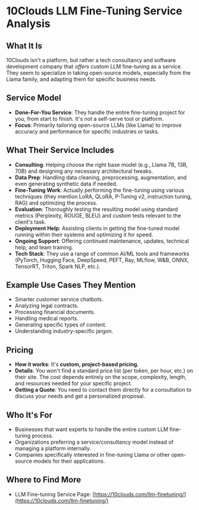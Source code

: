 # 10Clouds LLM Fine-Tuning Service Analysis

## What It Is
10Clouds isn't a platform, but rather a tech consultancy and software development company that *offers* custom LLM fine-tuning as a service. They seem to specialize in taking open-source models, especially from the Llama family, and adapting them for specific business needs.

## Service Model
*   **Done-For-You Service**: They handle the entire fine-tuning project for you, from start to finish. It's not a self-serve tool or platform.
*   **Focus**: Primarily tailoring open-source LLMs (like Llama) to improve accuracy and performance for specific industries or tasks.

## What Their Service Includes
*   **Consulting**: Helping choose the right base model (e.g., Llama 7B, 13B, 70B) and designing any necessary architectural tweaks.
*   **Data Prep**: Handling data cleaning, preprocessing, augmentation, and even generating synthetic data if needed.
*   **Fine-Tuning Work**: Actually performing the fine-tuning using various techniques (they mention LoRA, QLoRA, P-Tuning v2, instruction tuning, RAG) and optimizing the process.
*   **Evaluation**: Thoroughly testing the resulting model using standard metrics (Perplexity, ROUGE, BLEU) and custom tests relevant to the client's task.
*   **Deployment Help**: Assisting clients in getting the fine-tuned model running within their systems and optimizing it for speed.
*   **Ongoing Support**: Offering continued maintenance, updates, technical help, and team training.
*   **Tech Stack**: They use a range of common AI/ML tools and frameworks (PyTorch, Hugging Face, DeepSpeed, PEFT, Ray, MLflow, W&B, ONNX, TensorRT, Triton, Spark NLP, etc.).

## Example Use Cases They Mention
*   Smarter customer service chatbots.
*   Analyzing legal contracts.
*   Processing financial documents.
*   Handling medical reports.
*   Generating specific types of content.
*   Understanding industry-specific jargon.

## Pricing
*   **How it works**: It's **custom, project-based pricing**.
*   **Details**: You won't find a standard price list (per token, per hour, etc.) on their site. The cost depends entirely on the scope, complexity, length, and resources needed for your specific project.
*   **Getting a Quote**: You need to contact them directly for a consultation to discuss your needs and get a personalized proposal.

## Who It's For
*   Businesses that want experts to handle the entire custom LLM fine-tuning process.
*   Organizations preferring a service/consultancy model instead of managing a platform internally.
*   Companies specifically interested in fine-tuning Llama or other open-source models for their applications.

## Where to Find More
*   LLM Fine-tuning Service Page: [https://10clouds.com/llm-finetuning/](https://10clouds.com/llm-finetuning/)